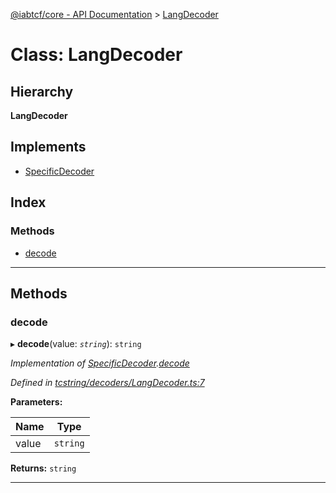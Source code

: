 [@iabtcf/core - API Documentation](../README.md) > [LangDecoder](../classes/langdecoder.md)

# Class: LangDecoder

## Hierarchy

**LangDecoder**

## Implements

* [SpecificDecoder](../interfaces/specificdecoder.md)

## Index

### Methods

* [decode](langdecoder.md#decode)

---

## Methods

<a id="decode"></a>

###  decode

▸ **decode**(value: *`string`*): `string`

*Implementation of [SpecificDecoder](../interfaces/specificdecoder.md).[decode](../interfaces/specificdecoder.md#decode)*

*Defined in [tcstring/decoders/LangDecoder.ts:7](https://github.com/chrispaterson/iabtcf-es/blob/aea9b2e/modules/core/src/tcstring/decoders/LangDecoder.ts#L7)*

**Parameters:**

| Name | Type |
| ------ | ------ |
| value | `string` |

**Returns:** `string`

___


